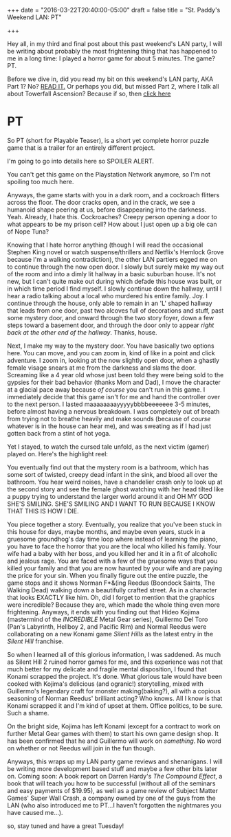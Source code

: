 +++
date = "2016-03-22T20:40:00-05:00"
draft = false
title = "St. Paddy's Weekend LAN: PT"

+++

Hey all, in my third and final post about this past weekend's LAN party, I will be writing about probably the most frightening thing that has happened to me in a long time: I played a horror game for about 5 minutes. The game? PT.

Before we dive in, did you read my bit on this weekend's LAN party, AKA Part 1? No? [READ IT.](http://www.colinhartwig.com/posts/gaming/st-paddys-weekend-lan-party/)
Or perhaps you did, but missed Part 2, where I talk all about Towerfall Ascension? Because if so, then [click here](http://www.colinhartwig.com/posts/gaming/st-paddys-weekend-lan-party-towerfall-ascension/)

# PT

So PT (short for Playable Teaser), is a short yet complete horror puzzle game that is a trailer for an entirely different project.


I'm going to go into details here so SPOILER ALERT.

You can't get this game on the Playstation Network anymore, so I'm not spoiling too much here.

Anyways, the game starts with you in a dark room, and a cockroach flitters across the floor. The door cracks open, and in the crack, we see a humanoid shape peering at us, before disappearing into the darkness. Yeah. Already, I hate this. Cockroaches? Creepy person opening a door to what appears to be my prison cell? How about I just open up a big ole can of Nope Tuna?

Knowing that I hate horror anything (though I will read the occasional Stephen King novel or watch suspense/thrillers and Netflix's Hemlock Grove because I'm a walking contradiction), the other LAN partiers egged me on to continue through the now open door. I slowly but surely make my way out of the room and into a dimly lit hallway in a basic suburban house. It's not new, but I can't quite make out during which defade this house was built, or in which time period I find myself. I slowly continue down the hallway, until I hear a radio talking about a local who murdered his entire family. Joy. I continue through the house, only able to remain in an 'L' shaped hallway that leads from one door, past two alcoves full of decorations and stuff, past some mystery door, and onward through the two story foyer, down a few steps toward a basement door, and through the door only to appear _right back at the other end of the hallway_. Thanks, house.

Next, I make my way to the mystery door. You have basically two options here. You can move, and you can zoom in, kind of like in a point and click adventure. I zoom in, looking at the now slightly open door, when a ghastly female visage snears at me from the darkness and slams the door. Screaming like a 4 year old whose just been told they were being sold to the gypsies for their bad behavior (thanks Mom and Dad), I move the character at a glacial pace away because _of course_ you can't run in this game. I immediately decide that this game isn't for me and hand the controller over to the next person. I lasted maaaaaaaayyyyybbbbeeeeeee 3-5 minutes, before almost having a nervous breakdown. I was completely out of breath from trying not to breathe heavily and make sounds (because of _course_ whatever is in the house can hear me), and was sweating as if I had just gotten back from a stint of hot yoga.

Yet I stayed, to watch the cursed tale unfold, as the next victim (gamer) played on. Here's the highlight reel:

You eventually find out that the mystery room is a bathroom, which has some sort of twisted, creepy dead infant in the sink, and blood all over the bathroom. You hear weird noises, have a chandelier crash only to look up at the second story and see the female ghost watching with her head tilted like a puppy trying to understand the larger world around it and OH MY GOD SHE'S SMILING. SHE'S SMILING AND I WANT TO RUN BECAUSE I KNOW THAT THIS IS HOW I DIE.

You piece together a story. Eventually, you realize that you've been stuck in this house for days, maybe months, and maybe even years, stuck in a gruesome groundhog's day time loop where instead of learning the piano, you have to face the horror that you are the local who killed his family. Your wife had a baby with her boss, and you killed her and it in a fit of alcoholic and jealous rage. You are faced with a few of the gruesome ways that you killed your family and that you are now haunted by your wife and are paying the price for your sin. When you finally figure out the entire puzzle, the game stops and it shows Norman F*&(ing Reedus (Boondock Saints, The Walking Dead) walking down a beautifully crafted street. As in a character that looks EXACTLY like him. Oh, did I forget to mention that the graphics were incredible? Because they are, which made the whole thing even more frightening. Anyways, it ends with you finding out that Hideo Kojima (mastermind of the _INCREDIBLE_ Metal Gear series), Guillermo Del Toro (Pan's Labyrinth, Hellboy 2, and Pacific Rim) and Normal Reedus were collaborating on a new Konami game _Silent Hills_ as the latest entry in the _Silent Hill_ franchise.

So when I learned all of this glorious information, I was saddened. As much as Silent Hill 2 ruined horror games for me, and this experience was not that much better for my delicate and fragile mental disposition, I found that Konami scrapped the project. It's done. What glorious tale would have been cooked with Kojima's delicious (and ogranic!) storytelling, mixed with Guillermo's legendary craft for monster making(baking?), all with a copious seasoning of Norman Reedus' brilliant acting? Who knows. All I know is that Konami scrapped it and I'm kind of upset at them. Office politics, to be sure. Such a shame.

On the bright side, Kojima has left Konami (except for a contract to work on further Metal Gear games with them) to start his own game design shop. It has been confirmed that he and Guillermo will work on _something_. No word on whether or not Reedus will join in the fun though.

Anyways, this wraps up my LAN party game reviews and shenanigans. I will be writing more development based stuff and maybe a few other bits later on. Coming soon: A book report on Darren Hardy's _The Compound Effect_, a book that will teach you how to be successful (without all of the seminars and easy payments of $19.95), as well as a game review of Subject Matter Games' Super Wall Crash, a company owned by one of the guys from the LAN (who also introduced me to PT...I haven't forgotten the nightmares you have caused me...).

so, stay tuned and have a great Tuesday!